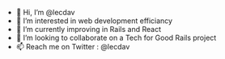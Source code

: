 - 👋 Hi, I’m @lecdav
- 👀 I’m interested in web development efficiancy
- 🌱 I’m currently improving in Rails and React
- 💞️ I’m looking to collaborate on a Tech for Good Rails project
- 📫 Reach me on Twitter : @lecdav

<!---
lecdav/lecdav is a ✨ special ✨ repository because its `README.md` (this file) appears on your GitHub profile.
You can click the Preview link to take a look at your changes.
--->
